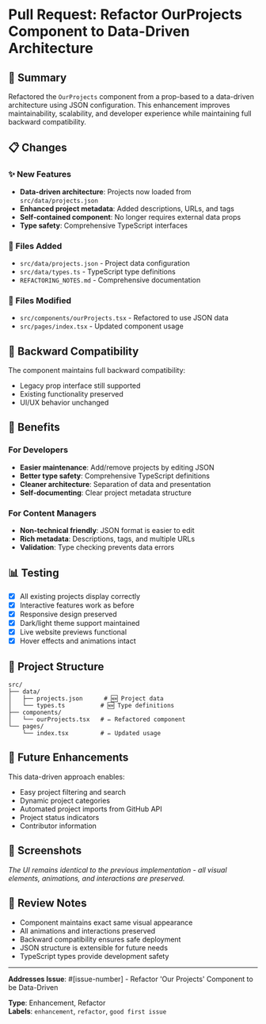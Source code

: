 # Pull Request: Refactor OurProjects Component to Data-Driven Architecture

## 🚀 Summary
Refactored the `OurProjects` component from a prop-based to a data-driven architecture using JSON configuration. This enhancement improves maintainability, scalability, and developer experience while maintaining full backward compatibility.

## 📋 Changes

### ✨ New Features
- **Data-driven architecture**: Projects now loaded from `src/data/projects.json`
- **Enhanced project metadata**: Added descriptions, URLs, and tags
- **Self-contained component**: No longer requires external data props
- **Type safety**: Comprehensive TypeScript interfaces

### 🔧 Files Added
- `src/data/projects.json` - Project data configuration
- `src/data/types.ts` - TypeScript type definitions
- `REFACTORING_NOTES.md` - Comprehensive documentation

### 📝 Files Modified
- `src/components/ourProjects.tsx` - Refactored to use JSON data
- `src/pages/index.tsx` - Updated component usage

## 🔄 Backward Compatibility
The component maintains full backward compatibility:
- Legacy prop interface still supported
- Existing functionality preserved
- UI/UX behavior unchanged

## 🎯 Benefits

### For Developers
- **Easier maintenance**: Add/remove projects by editing JSON
- **Better type safety**: Comprehensive TypeScript definitions
- **Cleaner architecture**: Separation of data and presentation
- **Self-documenting**: Clear project metadata structure

### For Content Managers
- **Non-technical friendly**: JSON format is easier to edit
- **Rich metadata**: Descriptions, tags, and multiple URLs
- **Validation**: Type checking prevents data errors

## 📊 Testing
- [x] All existing projects display correctly
- [x] Interactive features work as before
- [x] Responsive design preserved
- [x] Dark/light theme support maintained
- [x] Live website previews functional
- [x] Hover effects and animations intact

## 📁 Project Structure
```
src/
├── data/
│   ├── projects.json      # 🆕 Project data
│   └── types.ts          # 🆕 Type definitions
├── components/
│   └── ourProjects.tsx   # ✏️ Refactored component
└── pages/
    └── index.tsx         # ✏️ Updated usage
```

## 🔮 Future Enhancements
This data-driven approach enables:
- Easy project filtering and search
- Dynamic project categories
- Automated project imports from GitHub API
- Project status indicators
- Contributor information

## 📸 Screenshots
_The UI remains identical to the previous implementation - all visual elements, animations, and interactions are preserved._

## 🤝 Review Notes
- Component maintains exact same visual appearance
- All animations and interactions preserved  
- Backward compatibility ensures safe deployment
- JSON structure is extensible for future needs
- TypeScript types provide development safety

---

**Addresses Issue**: #[issue-number] - Refactor 'Our Projects' Component to be Data-Driven

**Type**: Enhancement, Refactor  
**Labels**: `enhancement`, `refactor`, `good first issue`